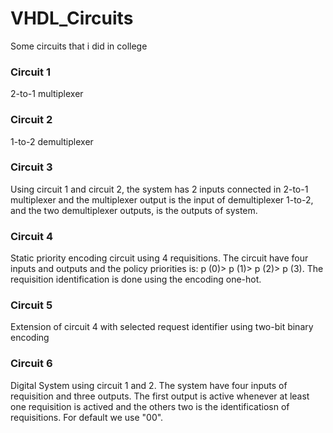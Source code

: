 # VHDL_Circuits
Some circuits that i did in college


### Circuit 1
2-to-1 multiplexer

### Circuit 2
1-to-2 demultiplexer

### Circuit 3
Using circuit 1 and circuit 2, the system has 2 inputs connected in 2-to-1 multiplexer and the multiplexer output is the input of demultiplexer 1-to-2, and the two demultiplexer outputs, is the outputs of system. 

### Circuit 4
Static priority encoding circuit using 4 requisitions. The circuit have four inputs and outputs and the policy priorities is: p (0)> p (1)> p (2)> p (3). The requisition identification is done using the encoding one-hot.

### Circuit 5
Extension of circuit 4 with selected request identifier using two-bit binary encoding

### Circuit 6
Digital System using circuit 1 and 2. The system have four inputs of requisition and three outputs. The first output is active whenever at least one requisition is actived and the others two is the identificatiosn of requisitions. For default we use "00".
 
